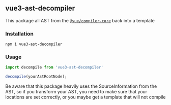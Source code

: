## vue3-ast-decompiler

This package all AST from the [`@vue/compiler-core`](https://github.com/vuejs/core/tree/main/packages/compiler-core)
back into a template

### Installation

```npm i vue3-ast-decompiler```

### Usage

```js
import decompile from 'vue3-ast-decompiler'

decompile(yourAstRootNode);
```

Be aware that this package heavily uses the SourceInformation from the AST, so if you transform your AST, you need to
make sure that your locations are set correctly, or you maybe get a template that will not compile

